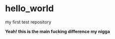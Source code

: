 # hello_world
my first test repository
<!html>
<b> Yeah! this is the main fucking difference my nigga</b>
</html>
